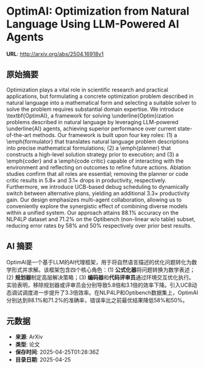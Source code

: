 # OptimAI: Optimization from Natural Language Using LLM-Powered AI Agents

**URL**: http://arxiv.org/abs/2504.16918v1

## 原始摘要

Optimization plays a vital role in scientific research and practical
applications, but formulating a concrete optimization problem described in
natural language into a mathematical form and selecting a suitable solver to
solve the problem requires substantial domain expertise. We introduce
\textbf{OptimAI}, a framework for solving \underline{Optim}ization problems
described in natural language by leveraging LLM-powered \underline{AI} agents,
achieving superior performance over current state-of-the-art methods. Our
framework is built upon four key roles: (1) a \emph{formulator} that translates
natural language problem descriptions into precise mathematical formulations;
(2) a \emph{planner} that constructs a high-level solution strategy prior to
execution; and (3) a \emph{coder} and a \emph{code critic} capable of
interacting with the environment and reflecting on outcomes to refine future
actions. Ablation studies confirm that all roles are essential; removing the
planner or code critic results in $5.8\times$ and $3.1\times$ drops in
productivity, respectively. Furthermore, we introduce UCB-based debug
scheduling to dynamically switch between alternative plans, yielding an
additional $3.3\times$ productivity gain. Our design emphasizes multi-agent
collaboration, allowing us to conveniently explore the synergistic effect of
combining diverse models within a unified system. Our approach attains 88.1\%
accuracy on the NLP4LP dataset and 71.2\% on the Optibench (non-linear w/o
table) subset, reducing error rates by 58\% and 50\% respectively over prior
best results.


## AI 摘要

OptimAI是一个基于LLM的AI代理框架，用于将自然语言描述的优化问题转化为数学形式并求解。该框架包含四个核心角色：(1) **公式化器**将问题转换为数学表述；(2) **规划器**制定高层解决策略；(3) **编码器**和**代码评审员**通过环境交互优化执行。实验表明，移除规划器或评审员会分别导致5.8倍和3.1倍的效率下降。引入UCB动态调试调度进一步提升了3.3倍效率。在NLP4LP和Optibench数据集上，OptimAI分别达到88.1%和71.2%的准确率，错误率比之前最优结果降低58%和50%。

## 元数据

- **来源**: ArXiv
- **类型**: 论文
- **保存时间**: 2025-04-25T01:28:36Z
- **目录日期**: 2025-04-25
